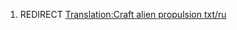 1.  REDIRECT [Translation:Craft alien propulsion
    txt/ru](Translation:Craft_alien_propulsion_txt/ru "wikilink")